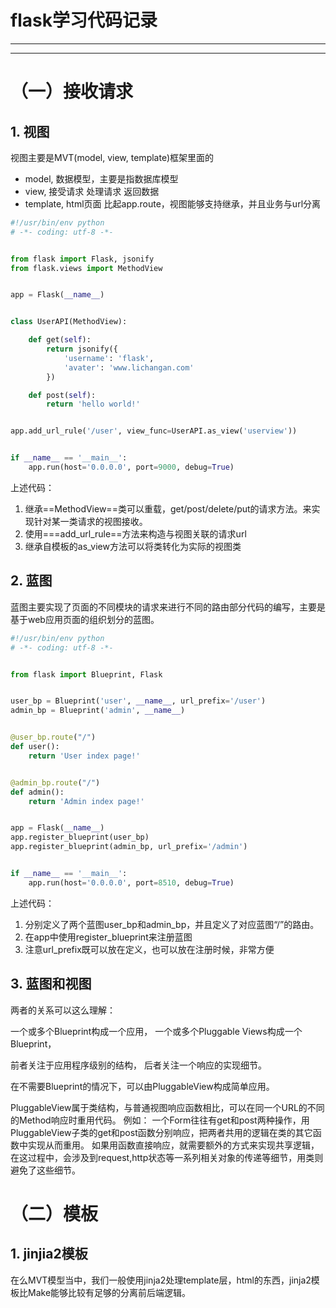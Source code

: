 # flask学习代码记录
---
---
# （一）接收请求
## 1. 视图
视图主要是MVT(model, view, template)框架里面的
- model, 数据模型，主要是指数据库模型
- view, 接受请求 处理请求 返回数据
- template, html页面
比起app.route，视图能够支持继承，并且业务与url分离
```python
#!/usr/bin/env python
# -*- coding: utf-8 -*-


from flask import Flask, jsonify
from flask.views import MethodView


app = Flask(__name__)


class UserAPI(MethodView):

    def get(self):
        return jsonify({
            'username': 'flask',
            'avater': 'www.lichangan.com'
        })

    def post(self):
        return 'hello world!'


app.add_url_rule('/user', view_func=UserAPI.as_view('userview'))


if __name__ == '__main__':
    app.run(host='0.0.0.0', port=9000, debug=True)

```
上述代码：
1. 继承==MethodView==类可以重载，get/post/delete/put的请求方法。来实现针对某一类请求的视图接收。
2. 使用===add_url_rule==方法来构造与视图关联的请求url
3. 继承自模板的as_view方法可以将类转化为实际的视图类

## 2. 蓝图
蓝图主要实现了页面的不同模块的请求来进行不同的路由部分代码的编写，主要是基于web应用页面的组织划分的蓝图。
```python
#!/usr/bin/env python
# -*- coding: utf-8 -*-


from flask import Blueprint, Flask


user_bp = Blueprint('user', __name__, url_prefix='/user')
admin_bp = Blueprint('admin', __name__)


@user_bp.route("/")
def user():
    return 'User index page!'


@admin_bp.route("/")
def admin():
    return 'Admin index page!'


app = Flask(__name__)
app.register_blueprint(user_bp)
app.register_blueprint(admin_bp, url_prefix='/admin')


if __name__ == '__main__':
    app.run(host='0.0.0.0', port=8510, debug=True)
```
上述代码：
1. 分别定义了两个蓝图user_bp和admin_bp，并且定义了对应蓝图“/”的路由。
2. 在app中使用register_blueprint来注册蓝图
3. 注意url_prefix既可以放在定义，也可以放在注册时候，非常方便


## 3. 蓝图和视图
两者的关系可以这么理解：

一个或多个Blueprint构成一个应用，
一个或多个Pluggable Views构成一个Blueprint，

前者关注于应用程序级别的结构，
后者关注一个响应的实现细节。

在不需要Blueprint的情况下，可以由PluggableView构成简单应用。

PluggableView属于类结构，与普通视图响应函数相比，可以在同一个URL的不同的Method响应时重用代码。
例如：
一个Form往往有get和post两种操作，用PluggableView子类的get和post函数分别响应，把两者共用的逻辑在类的其它函数中实现从而重用。
如果用函数直接响应，就需要额外的方式来实现共享逻辑，在这过程中，会涉及到request,http状态等一系列相关对象的传递等细节，用类则避免了这些细节。


# （二）模板
## 1. jinjia2模板
在么MVT模型当中，我们一般使用jinja2处理template层，html的东西，jinja2模板比Make能够比较有足够的分离前后端逻辑。

